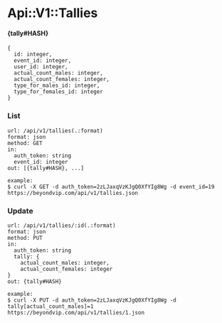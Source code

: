 # Api::V1::Tallies

#### {tally#HASH}
    {
      id: integer,
      event_id: integer,
      user_id: integer,
      actual_count_males: integer,
      actual_count_females: integer,
      type_for_males_id: integer,
      type_for_females_id: integer
    }

### List
    url: /api/v1/tallies(.:format)
    format: json
    method: GET
    in:
      auth_token: string
      event_id: integer
    out: [{tally#HASH}, ...]

    example:
    $ curl -X GET -d auth_token=2zLJaxqVzKJgQ0XfYIg8Wg -d event_id=19 https://beyondvip.com/api/v1/tallies.json

### Update
    url: /api/v1/tallies/:id(.:format)
    format: json
    method: PUT
    in:
      auth_token: string
      tally: {
        actual_count_males: integer,
        actual_count_females: integer
    }
    out: {tally#HASH}

    example:
    $ curl -X PUT -d auth_token=2zLJaxqVzKJgQ0XfYIg8Wg -d tally[actual_count_males]=1 https://beyondvip.com/api/v1/tallies/1.json
